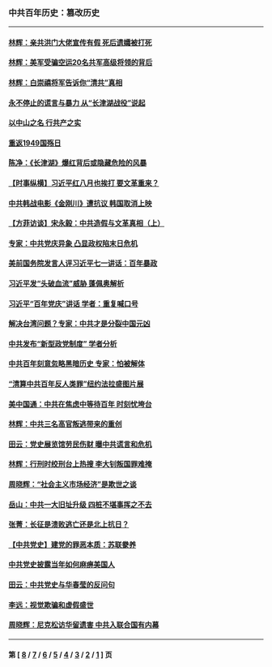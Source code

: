### 中共百年历史：篡改历史
---
#### [林辉：亲共洪门大佬宣传有假 死后遗孀被打死](../../pages/nf1176115/n14057205.md?10140430) 
#### [林辉：美军受骗空运20名共军高级将领的背后](../../pages/nf1176115/n14052185.md?10140430) 
#### [林辉：白崇禧将军告诉你“清共”真相](../../pages/nf1176115/n14044216.md?10140430) 
#### [永不停止的谎言与暴力 从“长津湖战役”说起](../../pages/nf1176115/n13494094.md?10140430) 
#### [以中山之名 行共产之实](../../pages/nf1176115/n13346437.md?10140430) 
#### [重返1949国殇日](../../pages/nf1176115/n13346372.md?10140430) 
#### [陈净：《长津湖》爆红背后或隐藏危险的风暴](../../pages/nf1176115/n13314364.md?10140430) 
#### [【时事纵横】习近平红八月也挨打 要文革重来？](../../pages/nf1176115/n13231393.md?10140430) 
#### [中共韩战电影《金刚川》遭抗议 韩国取消上映](../../pages/nf1176115/n13219114.md?10140430) 
#### [【方菲访谈】宋永毅：中共造假与文革真相（上）](../../pages/nf1176115/n13200760.md?10140430) 
#### [专家：中共党庆异象 凸显政权陷末日危机](../../pages/nf1176115/n13067084.md?10140430) 
#### [美前国务院发言人评习近平七一讲话：百年暴政](../../pages/nf1176115/n13066986.md?10140430) 
#### [习近平发“头破血流”威胁 蓬佩奥解析](../../pages/nf1176115/n13063604.md?10140430) 
#### [习近平“百年党庆”讲话 学者：重复喊口号](../../pages/nf1176115/n13061411.md?10140430) 
#### [解决台湾问题？专家：中共才是分裂中国元凶](../../pages/nf1176115/n13060811.md?10140430) 
#### [中共发布“新型政党制度” 学者分析](../../pages/nf1176115/n13056354.md?10140430) 
#### [中共百年刻意忽略黑暗历史 专家：怕被解体](../../pages/nf1176115/n13056056.md?10140430) 
#### [“清算中共百年反人类罪”纽约法拉盛图片展](../../pages/nf1176115/n13052220.md?10140430) 
#### [美中国通：中共在焦虑中等待百年 时刻忧垮台](../../pages/nf1176115/n13048820.md?10140430) 
#### [林辉：中共三名高官叛逃带来的重创](../../pages/nf1176115/n13035206.md?10140430) 
#### [田云：党史展览馆劳民伤财 曝中共谎言和危机](../../pages/nf1176115/n13033900.md?10140430) 
#### [林辉：行刑时绞刑台上热搜 李大钊叛国罪难掩](../../pages/nf1176115/n13031965.md?10140430) 
#### [周晓辉：“社会主义市场经济”是欺世之谈](../../pages/nf1176115/n13024090.md?10140430) 
#### [岳山：中共一大旧址升级 四桩不堪事挥之不去](../../pages/nf1176115/n13021697.md?10140430) 
#### [张菁：长征是溃败逃亡还是北上抗日？](../../pages/nf1176115/n13020585.md?10140430) 
#### [【中共党史】建党的罪恶本质：苏联豢养](../../pages/nf1176115/n13011888.md?10140430) 
#### [中共党史披露当年如何麻痹美国人](../../pages/nf1176115/n12966400.md?10140430) 
#### [田云：中共党史与华春莹的反问句](../../pages/nf1176115/n12765178.md?10140430) 
#### [李远：视觉欺骗和虚假盛世](../../pages/nf1176115/n12993376.md?10140430) 
#### [周晓辉：尼克松访华留遗害 中共入联合国有内幕](../../pages/nf1176115/n12991422.md?10140430) 

---
#### 第 [ [8](./8.md?10140430) / [7](./7.md?10140430) / [6](./6.md?10140430) / [5](./5.md?10140430) / [4](./4.md?10140430) / [3](./3.md?10140430) / [2](./2.md?10140430) / [1](./1.md?10140430) ] 页
